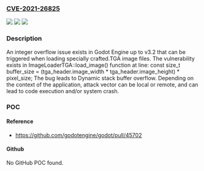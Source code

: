 ### [CVE-2021-26825](https://cve.mitre.org/cgi-bin/cvename.cgi?name=CVE-2021-26825)
![](https://img.shields.io/static/v1?label=Product&message=n%2Fa&color=blue)
![](https://img.shields.io/static/v1?label=Version&message=n%2Fa&color=blue)
![](https://img.shields.io/static/v1?label=Vulnerability&message=n%2Fa&color=brighgreen)

### Description

An integer overflow issue exists in Godot Engine up to v3.2 that can be triggered when loading specially crafted.TGA image files. The vulnerability exists in ImageLoaderTGA::load_image() function at line: const size_t buffer_size = (tga_header.image_width * tga_header.image_height) * pixel_size; The bug leads to Dynamic stack buffer overflow. Depending on the context of the application, attack vector can be local or remote, and can lead to code execution and/or system crash.

### POC

#### Reference
- https://github.com/godotengine/godot/pull/45702

#### Github
No GitHub POC found.

